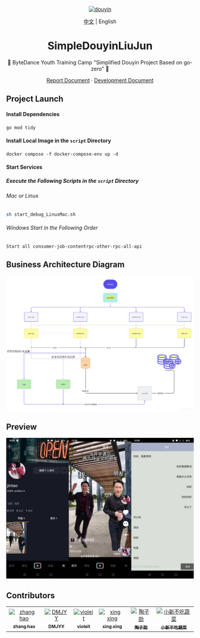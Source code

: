 <p align="center">
  <a href="[https://github.com/SixSteeds/SimpleDouyinLiuJun ↗](https://github.com/SixSteeds/SimpleDouyinLiuJun)">
    <img src="https://img1.baidu.com/it/u=3097479827,1066216267&fm=253&fmt=auto&app=138&f=JPEG?w=466&h=500" width="150" alt="douyin">
  </a>
</p>

<div align="center">
</div>

<div align="center">

[中文](../README.md) | English
</div>


<div align="center">


# SimpleDouyinLiuJun

🎉 ByteDance Youth Training Camp "Simplified Douyin Project Based on go-zero" 🎉

</div>

<p align="center">
  <a href="https://k4rily1dmm.feishu.cn/docx/FlSedmvbxoDPaux8b2rcv9HNnCf" target='_blank'>Report Document</a>
  ·
  <a href="https://k4rily1dmm.feishu.cn/docx/I2q8dVSY4oIXOTxOd6PcSJLYnIg">Development Document</a>
</p>


## Project Launch

#### Install Dependencies

```
go mod tidy
```

#### Install Local Image in the `script` Directory

```
docker compose -f docker-compose-env up -d
```

#### Start Services

##### Execute the Following Scripts in the `script` Directory

###### Mac or Linux

```bash
sh start_debug_LinuxMac.sh
```

###### Windows Start in the Following Order

```
Start all consumer-job-contentrpc-other-rpc-all-api
```

## Business Architecture Diagram

![desc/img.png](img.png)

## Preview

![img.png](preview.jpg)

## Contributors

<table>
  <tbody>
        <tr>
          <td align="center">
            <a href="https://github.com/shazi4399">
              <img
                src="https://avatars.githubusercontent.com/u/25169930?v=4"
                width="100px;"
                alt="zhang hao"
              />
              <br />
              <sub>
                <b>zhang hao</b>
              </sub>
            </a>
          </td>
          <td align="center">
            <a href="https://github.com/DMJYY">
              <img
                src="https://avatars.githubusercontent.com/u/43092211?v=4"
                width="100px;"
                alt="DMJYY"
              />
              <br />
              <sub>
                <b>DMJYY</b>
              </sub>
            </a>
          </td>
            <td align="center">
            <a href="https://github.com/violeit">
              <img
                src="https://avatars.githubusercontent.com/u/117014588?v=4"
                width="100px;"
                alt="violeit"
              />
              <br />
              <sub>
                <b>violeit</b>
              </sub>
            </a>
          </td>
          </td>
            <td align="center">
            <a href="https://github.com/xingxing2064989403">
              <img
                src="https://avatars.githubusercontent.com/u/106024593?v=4"
                width="100px;"
                alt="xing xing"
              />
              <br />
              <sub>
                <b>xing xing</b>
              </sub>
            </a>
          </td>
   <td align="center">
            <a href="https://github.com/taozixun">
              <img
                src="https://avatars.githubusercontent.com/u/115691516?v=4"
                width="100px;"
                alt="陶子勋"
              />
              <br />
              <sub>
                <b>陶子勋</b>
              </sub>
            </a>
          </td>
   <td align="center">
            <a href="https://github.com/liuwqTech">
              <img
                src="https://avatars.githubusercontent.com/u/62018005?v=4"
                width="100px;"
                alt="小新不吃蔬菜"
              />
              <br />
              <sub>
                <b>小新不吃蔬菜</b>
              </sub>
            </a>
          </td>
</tr>
</tbody>

</table>